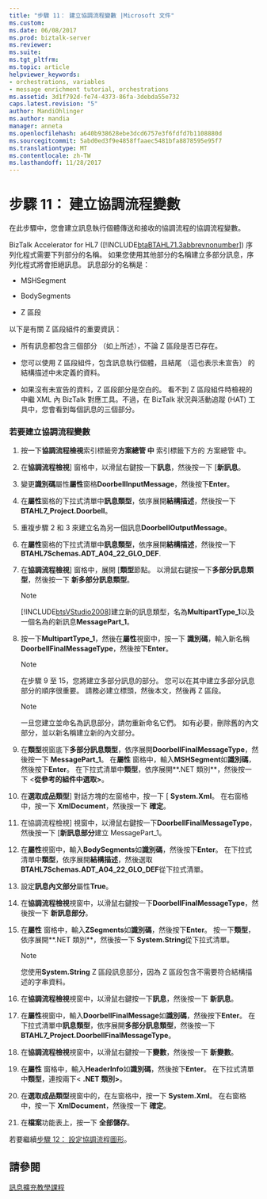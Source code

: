```yaml
---
title: "步驟 11： 建立協調流程變數 |Microsoft 文件"
ms.custom: 
ms.date: 06/08/2017
ms.prod: biztalk-server
ms.reviewer: 
ms.suite: 
ms.tgt_pltfrm: 
ms.topic: article
helpviewer_keywords:
- orchestrations, variables
- message enrichment tutorial, orchestrations
ms.assetid: 3d1f792d-fe74-4373-86fa-3debda55e732
caps.latest.revision: "5"
author: MandiOhlinger
ms.author: mandia
manager: anneta
ms.openlocfilehash: a640b938628ebe3dcd6757e3f6fdfd7b1108880d
ms.sourcegitcommit: 5abd0ed3f9e4858ffaaec5481bfa8878595e95f7
ms.translationtype: MT
ms.contentlocale: zh-TW
ms.lasthandoff: 11/28/2017
---
```

# <a name="step-11-create-orchestration-variables"></a>步驟 11： 建立協調流程變數
在此步驟中，您會建立訊息執行個體傳送和接收的協調流程的協調流程變數。  
  
 BizTalk Accelerator for HL7 ([!INCLUDE[btaBTAHL71.3abbrevnonumber](../../includes/btabtahl71-3abbrevnonumber-md.md)]) 序列化程式需要下列部分的名稱。 如果您使用其他部分的名稱建立多部分訊息，序列化程式將會拒絕訊息。 訊息部分的名稱是：  
  
-   MSHSegment  
  
-   BodySegments  
  
-   Z 區段  
  
 以下是有關 Z 區段組件的重要資訊：  
  
-   所有訊息都包含三個部分 （如上所述），不論 Z 區段是否已存在。  
  
-   您可以使用 Z 區段組件，包含訊息執行個體，且結尾 （這也表示未宣告） 的結構描述中未定義的資料。  
  
-   如果沒有未宣告的資料，Z 區段部分是空白的。 看不到 Z 區段組件時檢視的中繼 XML 內 BizTalk 對應工具。不過，在 BizTalk 狀況與活動追蹤 (HAT) 工具中，您會看到每個訊息的三個部分。  
  
### <a name="to-create-orchestration-variables"></a>若要建立協調流程變數  
  
1.  按一下**協調流程檢視**索引標籤旁**方案總管 中** 索引標籤下方的 方案總管 中。  
  
2.  在**協調流程檢視**] 窗格中，以滑鼠右鍵按一下**訊息**，然後按一下 [**新訊息**。  
  
3.  變更**識別碼**屬性**屬性**窗格**DoorbellInputMessage**，然後按下**Enter**。  
  
4.  在**屬性**窗格的下拉式清單中**訊息類型**，依序展開**結構描述**，然後按一下  **BTAHL7_Project.Doorbell**。  
  
5.  重複步驟 2 和 3 來建立名為另一個訊息**DoorbellOutputMessage**。  
  
6.  在**屬性**窗格的下拉式清單中**訊息類型**，依序展開**結構描述**，然後按一下  **BTAHL7Schemas.ADT_A04_22_GLO_DEF**.  
  
7.  在**協調流程檢視**] 窗格中，展開 [**類型**節點。 以滑鼠右鍵按一下**多部分訊息類型**，然後按一下 **新多部分訊息類型**。  
  
    > [!NOTE]
    >  [!INCLUDE[btsVStudio2008](../../includes/btsvstudio2008-md.md)]建立新的訊息類型，名為**MultipartType_1**以及一個名為的新訊息**MessagePart_1**。  
  
8.  按一下**MultipartType_1**，然後在**屬性**視窗中，按一下 **識別碼**，輸入新名稱**DoorbellFinalMessageType**，然後按下**Enter**。  
  
    > [!NOTE]
    >  在步驟 9 至 15，您將建立多部分訊息的部分。 您可以在其中建立多部分訊息部分的順序很重要。 請務必建立標頭，然後本文，然後再 Z 區段。  
  
    > [!NOTE]
    >  一旦您建立並命名為訊息部分，請勿重新命名它們。 如有必要，刪除舊的內文部分，並以新名稱建立新的內文部分。  
  
9. 在**類型**視窗底下**多部分訊息類型**，依序展開**DoorbellFinalMessageType**，然後按一下  **MessagePart_1**。 在**屬性** 窗格中，輸入**MSHSegment**如**識別碼**，然後按下**Enter**。 在下拉式清單中**類型**，依序展開**.NET 類別**，然後按一下  \<**從參考的組件中選取\>**。  
  
10. 在**選取成品類型**] 對話方塊的左窗格中，按一下 [ **System.Xml**。 在右窗格中，按一下  **XmlDocument**，然後按一下 **確定**。  
  
11. 在協調流程檢視] 視窗中，以滑鼠右鍵按一下**DoorbellFinalMessageType**，然後按一下 [**新訊息部分**建立 MessagePart_1。  
  
12. 在**屬性**視窗中，輸入**BodySegments**如**識別碼**，然後按下**Enter**。 在下拉式清單中**類型**，依序展開**結構描述**，然後選取**BTAHL7Schemas.ADT_A04_22_GLO_DEF**從下拉式清單。  
  
13. 設定**訊息內文部分**屬性**True**。  
  
14. 在**協調流程檢視**視窗中，以滑鼠右鍵按一下**DoorbellFinalMessageType**，然後按一下 **新訊息部分**。  
  
15. 在**屬性** 窗格中，輸入**ZSegments**如**識別碼**，然後按下**Enter**。 按一下**類型**，依序展開**.NET 類別**，然後按一下  **System.String**從下拉式清單。  
  
    > [!NOTE]
    >  您使用**System.String** Z 區段訊息部分，因為 Z 區段包含不需要符合結構描述的字串資料。  
  
16. 在**協調流程檢視**視窗中，以滑鼠右鍵按一下**訊息**，然後按一下 **新訊息**。  
  
17. 在**屬性**視窗中，輸入**DoorbellFinalMessage**如**識別碼**，然後按下**Enter**。 在下拉式清單中**訊息類型**，依序展開**多部分訊息類型**，然後按一下  **BTAHL7_Project.DoorbellFinalMessageType**。  
  
18. 在**協調流程檢視**視窗中，以滑鼠右鍵按一下**變數**，然後按一下 **新變數**。  
  
19. 在**屬性** 窗格中，輸入**HeaderInfo**如**識別碼**，然後按下**Enter**。 在下拉式清單中**類型**，連按兩下\< **.NET 類別\>**。  
  
20. 在**選取成品類型**視窗中的，在左窗格中，按一下  **System.Xml**。 在右窗格中，按一下  **XmlDocument**，然後按一下 **確定**。  
  
21. 在**檔案**功能表上，按一下 **全部儲存**。  
  
 若要繼續[步驟 12： 設定協調流程圖形](../../adapters-and-accelerators/accelerator-hl7/step-12-configure-orchestration-shapes.md)。  
  
## <a name="see-also"></a>請參閱  
 [訊息擴充教學課程](../../adapters-and-accelerators/accelerator-hl7/message-enrichment-tutorial.md)